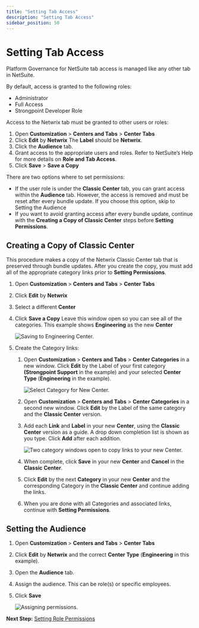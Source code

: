 ```yaml
---
title: "Setting Tab Access"
description: "Setting Tab Access"
sidebar_position: 50
---
```


# Setting Tab Access

Platform Governance for NetSuite tab access is managed like any other tab in NetSuite.

By default, access is granted to the following roles:

- Administrator
- Full Access
- Strongpoint Developer Role

Access to the Netwrix tab must be granted to other users or roles:

1. Open **Customization** > **Centers and Tabs** > **Center Tabs**
2. Click **Edit** by **Netwrix**
   The **Label** should be **Netwrix**.
3. Click the **Audience** tab.
4. Grant access to the appropriate users and roles. Refer to NetSuite’s Help for more details on
   **Role and Tab Access**.
5. Click **Save** > **Save a Copy**

There are two options where to set permissions:

- If the user role is under the **Classic Center** tab, you can grant access within the **Audience**
  tab. However, the access is removed and must be reset after every bundle update. If you choose
  this option, skip to Setting the Audience
- If you want to avoid granting access after every bundle update, continue with the **Creating a
  Copy of Classic Center** steps before **Setting Permissions**.

## Creating a Copy of Classic Center

This procedure makes a copy of the Netwrix Classic Center tab that is preserved through bundle
updates. After you create the copy, you must add all of the appropriate category links prior to
**Setting Permissions**.

1. Open **Customization** > **Centers and Tabs** > **Center Tabs**
2. Click **Edit** by **Netwrix**
3. Select a different **Center**
4. Click **Save a Copy**
   Leave this window open so you can see all of the categories.
   This example shows **Engineering** as the new **Center**

    ![Saving to Engineering Center.](/images/platgovnetsuite/installing_strongpoint/engineeringexample.webp)

5. Create the Category links:

    1. Open **Customization** > **Centers and Tabs** > **Center Categories** in a new window.
       Click **Edit** by the Label of your first category **(Strongpoint Support** in the example)
       and your selected **Center Type** (**Engineering** in the example).

        ![Select Category for New Center.](/images/platgovnetsuite/installing_strongpoint/copy_categories.webp)

    2. Open **Customization** > **Centers and Tabs** > **Center Categories** in a second new
       window.
       Click **Edit** by the Label of the same category and the **Classic Center** version.
    3. Add each **Link** and **Label** in your new **Center**, using the **Classic Center** version
       as a guide. A drop down completion list is shown as you type. Click **Add** after each
       addition.

        ![Two category windows open to copy links to your new Center.](/images/platgovnetsuite/installing_strongpoint/copy_categories2.webp)

    4. When complete, click **Save** in your new **Center** and **Cancel** in the **Classic
       Center**.
    5. Click **Edit** by the next **Category** in your new **Center** and the corresponding Category
       in the **Classic Center** and continue adding the links.
    6. When you are done with all Categories and associated links, continue with **Setting
       Permissions**.

## Setting the Audience

1. Open **Customization** > **Centers and Tabs** > **Center Tabs**
2. Click **Edit** by **Netwrix** and the correct **Center Type** (**Engineering** in this example).
3. Open the **Audience** tab.
4. Assign the audience. This can be role(s) or specific employees.
5. Click **Save**

    ![Assigning permissions.](/images/platgovnetsuite/installing_strongpoint/engineeringexample2.webp)

**Next Step:** [ Setting Role Permissions](/docs/platgovnetsuite/installation/setting_permissions.md)
